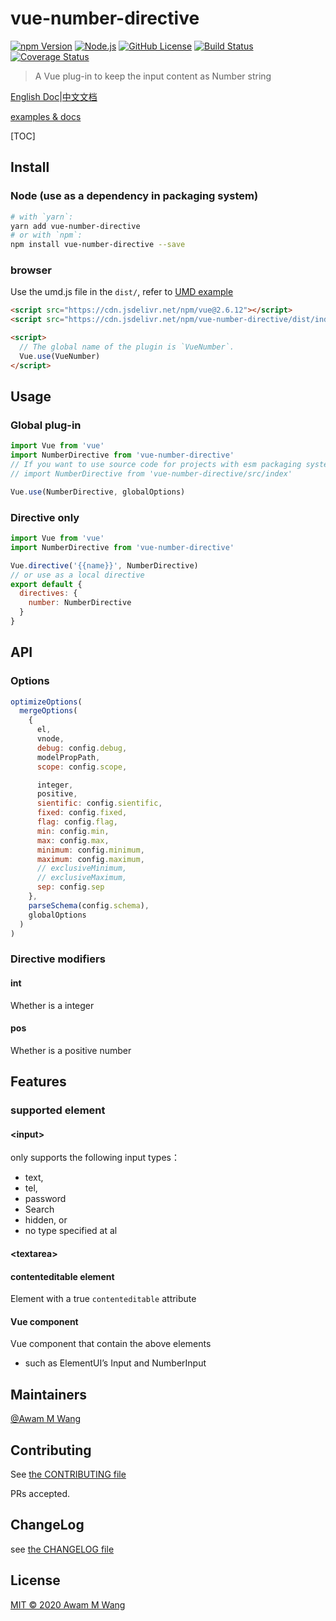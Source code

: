 # vue-number-directive

[![npm Version][npm version badge]][npm page] [![Node.js][node version badge]][node page] [![GitHub License][license badge]][license page] [![Build Status][build badge]][build page] [![Coverage Status][cover badge]][cover page]

> A Vue plug-in to keep the input content as Number string

[English Doc](README.md)|[中文文档](README.zh_CN.md)

[examples & docs](https://awamwang.github.io/vue-number-directive/)

[TOC]

## Install

### Node (use as a dependency in packaging system)

```sh
# with `yarn`:
yarn add vue-number-directive
# or with `npm`:
npm install vue-number-directive --save
```

### browser

Use the umd.js file in the `dist/`, refer to [UMD example](examples/umd/index.html)

```html
<script src="https://cdn.jsdelivr.net/npm/vue@2.6.12"></script>
<script src="https://cdn.jsdelivr.net/npm/vue-number-directive/dist/index.umd.js"></script>

<script>
  // The global name of the plugin is `VueNumber`.
  Vue.use(VueNumber)
</script>
```

## Usage

### Global plug-in

```js
import Vue from 'vue'
import NumberDirective from 'vue-number-directive'
// If you want to use source code for projects with esm packaging system, import src
// import NumberDirective from 'vue-number-directive/src/index'

Vue.use(NumberDirective, globalOptions)
```

### Directive only

```js
import Vue from 'vue'
import NumberDirective from 'vue-number-directive'

Vue.directive('{{name}}', NumberDirective)
// or use as a local directive
export default {
  directives: {
    number: NumberDirective
  }
}
```

## API

### Options

```js
optimizeOptions(
  mergeOptions(
    {
      el,
      vnode,
      debug: config.debug,
      modelPropPath,
      scope: config.scope,

      integer,
      positive,
      sientific: config.sientific,
      fixed: config.fixed,
      flag: config.flag,
      min: config.min,
      max: config.max,
      minimum: config.minimum,
      maximum: config.maximum,
      // exclusiveMinimum,
      // exclusiveMaximum,
      sep: config.sep
    },
    parseSchema(config.schema),
    globalOptions
  )
)
```

### Directive modifiers

#### int 

Whether is a integer

#### pos

Whether is a positive number

## Features

### supported element

#### \<input>

only supports the following input types：

- text,
- tel,
- password
- Search
- hidden, or
- no type specified at al

#### <textarea\>

#### contenteditable element

Element with a true `contenteditable` attribute

#### Vue component

Vue component that contain the above elements

- such as ElementUI’s Input and NumberInput

## Maintainers

[@Awam M Wang](https://github.com/awamwang)

## Contributing

See [the CONTRIBUTING file](CONTRIBUTING.md)

PRs accepted.

## ChangeLog

see [the CHANGELOG file](./CHANGELOG.md)

## License

[MIT © 2020 Awam M Wang](./LICENSE)



[build badge]: https://travis-ci.com/awamwang/vue-number-directive.svg?branch=master
[build page]: https://travis-ci.com/awamwang/vue-number-directive
[license badge]: https://img.shields.io/badge/license-MIT%20License-blue.svg?style=flat-square
[license page]: https://github.com/awamwang/vue-number-directive/blob/master/LICENSE
[node page]: https://nodejs.org/
[node version badge]: https://img.shields.io/node/v/readme-md.svg?style=flat-square
[npm page]: https://www.npmjs.com/package/vue-number-directive
[npm version badge]: https://img.shields.io/npm/v/vue-number-directive.svg?style=flat-square
[cover page ]: https://coveralls.io/github/awamwang/vue-number-directive?branch=master
[cover badge]: https://coveralls.io/repos/github/awamwang/vue-number-directive/badge.svg?branch=master


